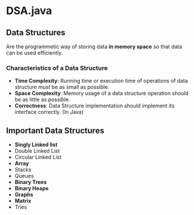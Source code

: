 # DSA.java

## Data Structures

Are the programmetic way of storing data **in  memory space** so that data can be used efficiently.

### Characteristics of a Data Structure
- **Time Complexity**: Running time or execution time of operations of data structure must be as small as possible.
- **Space Complexity**: Memory usage of a data structure operation should be as little as possible.
- **Correctness**: Data Structure implementation should implement its interface correctly. (In Java)

## Important Data Structures

- **Singly Linked list**
- Double Linked List
- Circular Linked List
- **Array**
- Stacks
- Queues
- **Binary Trees**
- **Binary Heaps**
- **Graphs**
- **Matrix**
- Tries